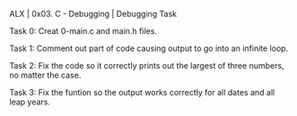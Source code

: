 ALX | 0x03. C - Debugging | Debugging Task

Task 0: Creat 0-main.c and main.h files.

Task 1: Comment out part of code causing output to go into an infinite loop.

Task 2: Fix the code so it correctly prints out the largest of three numbers, no matter the case.

Task 3: Fix the funtion so the output works correctly for all dates and all leap years.

